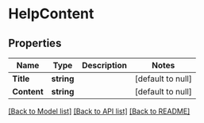 # HelpContent

## Properties
Name | Type | Description | Notes
------------ | ------------- | ------------- | -------------
**Title** | **string** |  | [default to null]
**Content** | **string** |  | [default to null]

[[Back to Model list]](../README.md#documentation-for-models) [[Back to API list]](../README.md#documentation-for-api-endpoints) [[Back to README]](../README.md)


